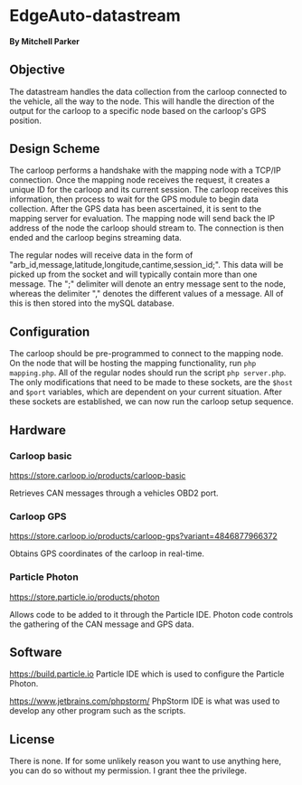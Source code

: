 # EdgeAuto-datastream
#### By Mitchell Parker

## Objective 
  The datastream handles the data collection from the carloop connected to the vehicle, all the way to the node. This will handle the direction of the output for the carloop to a specific node based on the carloop's GPS position. 

## Design Scheme
  The carloop performs a handshake with the mapping node with a TCP/IP connection. Once the mapping node receives the request, it creates a unique ID for the carloop and its current session. The carloop receives this information, then process to wait for the GPS module to begin data collection. After the GPS data has been ascertained, it is sent to the mapping server for evaluation. The mapping node will send back the IP address of the node the carloop should stream to. The connection is then ended and the carloop begins streaming data. 
  
  The regular nodes will receive data in the form of "arb_id,message,latitude,longitude,cantime,session_id;". This data will be picked up from the socket and will typically contain more than one message. The ";" delimiter will denote an entry message sent to the node, whereas the delimiter "," denotes the different values of a message. All of this is then stored into the mySQL database.
  
## Configuration
  The carloop should be pre-programmed to connect to the mapping node. On the node that will be hosting the mapping functionality, run `php mapping.php`. All of the regular nodes should run the script `php server.php`. The only modifications that need to be made to these sockets, are the `$host` and `$port` variables, which are dependent on your current situation. After these sockets are established, we can now run the carloop setup sequence.  

## Hardware
### Carloop basic
https://store.carloop.io/products/carloop-basic

Retrieves CAN messages through a vehicles OBD2 port.

### Carloop GPS
https://store.carloop.io/products/carloop-gps?variant=4846877966372

Obtains GPS coordinates of the carloop in real-time.

### Particle Photon
https://store.particle.io/products/photon

Allows code to be added to it through the Particle IDE. Photon code controls the gathering of the CAN message and GPS data.

## Software
https://build.particle.io
Particle IDE which is used to configure the Particle Photon.

https://www.jetbrains.com/phpstorm/
PhpStorm IDE is what was used to develop any other program such as the scripts.

## License

There is none. If for some unlikely reason you want to use anything here, you can do so without my permission. I grant thee the privilege.

